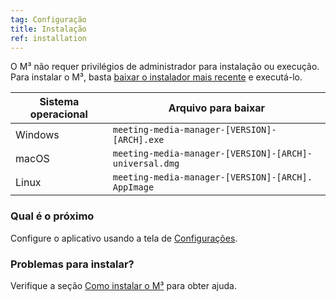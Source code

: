 ```yaml
---
tag: Configuração
title: Instalação
ref: installation
---
```


O M³ não requer privilégios de administrador para instalação ou execução. Para instalar o M³, basta [baixar o instalador mais recente]({{site.github}}/releases/latest) e executá-lo.

| Sistema operacional | Arquivo para baixar                                    |
| ------------------- | ------------------------------------------------------ |
| Windows             | `meeting-media-manager-[VERSION]-[ARCH].exe`           |
| macOS               | `meeting-media-manager-[VERSION]-[ARCH]-universal.dmg` |
| Linux               | `meeting-media-manager-[VERSION]-[ARCH]. AppImage`     |

### Qual é o próximo

Configure o aplicativo usando a tela de [Configurações]({{page.lang}}/#configuration).

### Problemas para instalar?

Verifique a seção [Como instalar o M³]({{page.lang}}/#usage-notes) para obter ajuda.
